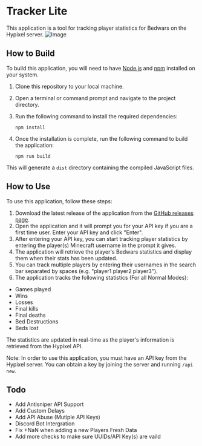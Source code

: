 # Tracker Lite

This application is a tool for tracking player statistics for Bedwars on the Hypixel server.
![Image](http://zip.itsduel.com/u/EwFMzK.png)

## How to Build

To build this application, you will need to have [Node.js](https://nodejs.org/en/) and [npm](https://www.npmjs.com/) installed on your system.


1. Clone this repository to your local machine.
2. Open a terminal or command prompt and navigate to the project directory.
3. Run the following command to install the required dependencies:

      ```npm install```

4. Once the installation is complete, run the following command to build the application:

      ```npm run build```


This will generate a `dist` directory containing the compiled JavaScript files.

## How to Use

To use this application, follow these steps:

1. Download the latest release of the application from the [GitHub releases page](https://github.com/Dueel/Tracker-Lite/releases).
2. Open the application and it will prompt you for your API key if you are a first time user. Enter your API key and click "Enter".
3. After entering your API key, you can start tracking player statistics by entering the player(s) Minecraft username in the prompt it gives.
4. The application will retrieve the player's Bedwars statistics and display them when their stats has been updated.
5. You can track multiple players by entering their usernames in the search bar separated by spaces (e.g. "player1 player2 player3").
6. The application tracks the following statistics (For all Normal Modes):

- Games played
- Wins
- Losses
- Final kills
- Final deaths
- Bed Destructions
- Beds lost

The statistics are updated in real-time as the player's information is retrieved from the Hypixel API. 

Note: In order to use this application, you must have an API key from the Hypixel server. You can obtain a key by joining the server and running `/api new`.

## Todo
- Add Antisniper API Support
- Add Custom Delays
- Add API Abuse (Mutiple API Keys)
- Discord Bot Intergration
- Fix +NaN when adding a new Players Fresh Data
- Add more checks to make sure UUIDs/API Key(s) are vaild
